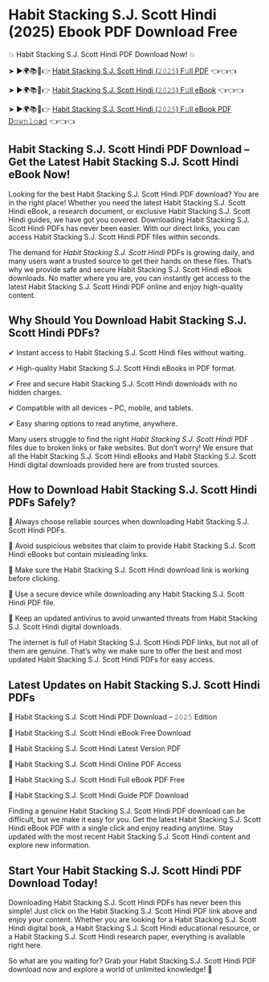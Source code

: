 # Habit Stacking S.J. Scott Hindi (2025) Ebook PDF Download Free

💥 Habit Stacking S.J. Scott Hindi PDF Download Now! 💥

➤ ►🌍📚📱👉 [Habit Stacking S.J. Scott Hindi (𝟸𝟶𝟸𝟻) F𝚞ll PDF](https://getpdf.xyz/habit-stacking-s.j.-scott-hindi) 👈👈👈


➤ ►🌍📚📱👉 [Habit Stacking S.J. Scott Hindi (𝟸𝟶𝟸𝟻) F𝚞ll eBook](https://getpdf.xyz/habit-stacking-s.j.-scott-hindi) 👈👈👈


➤ ►🌍📚📱👉 [Habit Stacking S.J. Scott Hindi (𝟸𝟶𝟸𝟻) F𝚞ll eBook PDF D𝚘𝚠𝚗𝚕𝚘a𝚍](https://getpdf.xyz/habit-stacking-s.j.-scott-hindi) 👈👈👈


## Habit Stacking S.J. Scott Hindi PDF Download – Get the Latest Habit Stacking S.J. Scott Hindi eBook Now!

Looking for the best Habit Stacking S.J. Scott Hindi PDF download? You are in the right place! Whether you need the latest Habit Stacking S.J. Scott Hindi eBook, a research document, or exclusive Habit Stacking S.J. Scott Hindi guides, we have got you covered. Downloading Habit Stacking S.J. Scott Hindi PDFs has never been easier. With our direct links, you can access Habit Stacking S.J. Scott Hindi PDF files within seconds.

The demand for *Habit Stacking S.J. Scott Hindi* PDFs is growing daily, and many users want a trusted source to get their hands on these files. That’s why we provide safe and secure Habit Stacking S.J. Scott Hindi eBook downloads. No matter where you are, you can instantly get access to the latest Habit Stacking S.J. Scott Hindi PDF online and enjoy high-quality content.

## Why Should You Download Habit Stacking S.J. Scott Hindi PDFs?

✔ Instant access to Habit Stacking S.J. Scott Hindi files without waiting.

✔ High-quality Habit Stacking S.J. Scott Hindi eBooks in PDF format.

✔ Free and secure Habit Stacking S.J. Scott Hindi downloads with no hidden charges.

✔ Compatible with all devices – PC, mobile, and tablets.

✔ Easy sharing options to read anytime, anywhere.

Many users struggle to find the right *Habit Stacking S.J. Scott Hindi* PDF files due to broken links or fake websites. But don’t worry! We ensure that all the Habit Stacking S.J. Scott Hindi eBooks and Habit Stacking S.J. Scott Hindi digital downloads provided here are from trusted sources.

## How to Download Habit Stacking S.J. Scott Hindi PDFs Safely?

📌 Always choose reliable sources when downloading Habit Stacking S.J. Scott Hindi PDFs.

📌 Avoid suspicious websites that claim to provide Habit Stacking S.J. Scott Hindi eBooks but contain misleading links.

📌 Make sure the Habit Stacking S.J. Scott Hindi download link is working before clicking.

📌 Use a secure device while downloading any Habit Stacking S.J. Scott Hindi PDF file.

📌 Keep an updated antivirus to avoid unwanted threats from Habit Stacking S.J. Scott Hindi digital downloads.

The internet is full of Habit Stacking S.J. Scott Hindi PDF links, but not all of them are genuine. That’s why we make sure to offer the best and most updated Habit Stacking S.J. Scott Hindi PDFs for easy access.

## Latest Updates on Habit Stacking S.J. Scott Hindi PDFs

🔹 Habit Stacking S.J. Scott Hindi PDF Download – 𝟸𝟶𝟸𝟻 Edition

🔹 Habit Stacking S.J. Scott Hindi eBook Free Download

🔹 Habit Stacking S.J. Scott Hindi Latest Version PDF

🔹 Habit Stacking S.J. Scott Hindi Online PDF Access

🔹 Habit Stacking S.J. Scott Hindi Full eBook PDF Free

🔹 Habit Stacking S.J. Scott Hindi Guide PDF Download

Finding a genuine Habit Stacking S.J. Scott Hindi PDF download can be difficult, but we make it easy for you. Get the latest Habit Stacking S.J. Scott Hindi eBook PDF with a single click and enjoy reading anytime. Stay updated with the most recent Habit Stacking S.J. Scott Hindi content and explore new information.

## Start Your Habit Stacking S.J. Scott Hindi PDF Download Today!

Downloading Habit Stacking S.J. Scott Hindi PDFs has never been this simple! Just click on the Habit Stacking S.J. Scott Hindi PDF link above and enjoy your content. Whether you are looking for a Habit Stacking S.J. Scott Hindi digital book, a Habit Stacking S.J. Scott Hindi educational resource, or a Habit Stacking S.J. Scott Hindi research paper, everything is available right here.

So what are you waiting for? Grab your Habit Stacking S.J. Scott Hindi PDF download now and explore a world of unlimited knowledge! 🚀